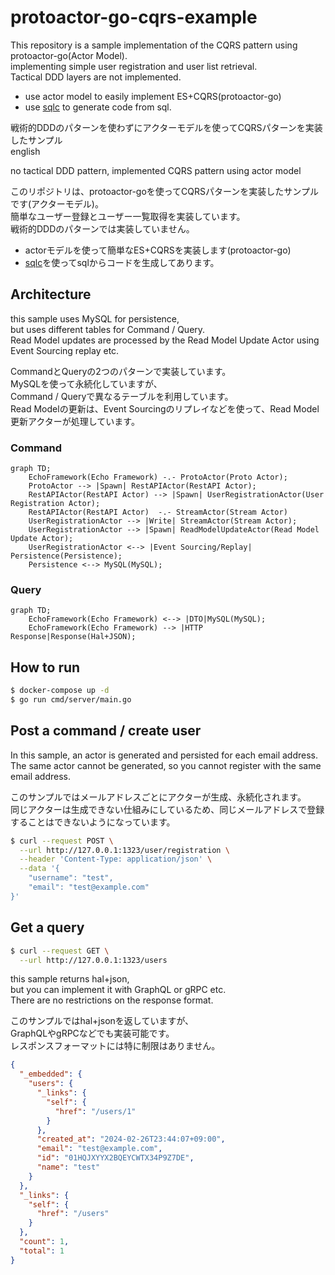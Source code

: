 # protoactor-go-cqrs-example

This repository is a sample implementation of the CQRS pattern using protoactor-go(Actor Model).  
implementing simple user registration and user list retrieval.  
Tactical DDD layers are not implemented.

- use actor model to easily implement ES+CQRS(protoactor-go)
- use [sqlc](https://github.com/sqlc-dev/sqlc) to generate code from sql.

戦術的DDDのパターンを使わずにアクターモデルを使ってCQRSパターンを実装したサンプル  
english

no tactical DDD pattern, implemented CQRS pattern using actor model 


このリポジトリは、protoactor-goを使ってCQRSパターンを実装したサンプルです(アクターモデル)。  
簡単なユーザー登録とユーザー一覧取得を実装しています。  
戦術的DDDのパターンでは実装していません。

 - actorモデルを使って簡単なES+CQRSを実装します(protoactor-go)  
 - [sqlc](https://github.com/sqlc-dev/sqlc)を使ってsqlからコードを生成してあります。  

## Architecture

this sample uses MySQL for persistence,  
but uses different tables for Command / Query.  
Read Model updates are processed by the Read Model Update Actor using Event Sourcing replay etc.

CommandとQueryの2つのパターンで実装しています。  
MySQLを使って永続化していますが、  
Command / Queryで異なるテーブルを利用しています。  
Read Modelの更新は、Event Sourcingのリプレイなどを使って、Read Model更新アクターが処理しています。  

### Command 

```mermaid
graph TD;
    EchoFramework(Echo Framework) -.- ProtoActor(Proto Actor);
    ProtoActor --> |Spawn| RestAPIActor(RestAPI Actor);
    RestAPIActor(RestAPI Actor) --> |Spawn| UserRegistrationActor(User Registration Actor);
    RestAPIActor(RestAPI Actor)  -.- StreamActor(Stream Actor)
    UserRegistrationActor --> |Write| StreamActor(Stream Actor);
    UserRegistrationActor --> |Spawn| ReadModelUpdateActor(Read Model Update Actor);
    UserRegistrationActor <--> |Event Sourcing/Replay| Persistence(Persistence);
    Persistence <--> MySQL(MySQL);
```

### Query

```mermaid
graph TD;
    EchoFramework(Echo Framework) <--> |DTO|MySQL(MySQL);
    EchoFramework(Echo Framework) --> |HTTP Response|Response(Hal+JSON);
```

## How to run

```bash
$ docker-compose up -d
$ go run cmd/server/main.go
```

## Post a command / create user

In this sample, an actor is generated and persisted for each email address.  
The same actor cannot be generated, so you cannot register with the same email address.

このサンプルではメールアドレスごとにアクターが生成、永続化されます。  
同じアクターは生成できない仕組みにしているため、同じメールアドレスで登録することはできないようになっています。  

```bash
$ curl --request POST \
  --url http://127.0.0.1:1323/user/registration \
  --header 'Content-Type: application/json' \
  --data '{
	"username": "test",
	"email": "test@example.com"
}'
```

## Get a query

```bash
$ curl --request GET \
  --url http://127.0.0.1:1323/users 
```

this sample returns hal+json,  
but you can implement it with GraphQL or gRPC etc.  
There are no restrictions on the response format.

このサンプルではhal+jsonを返していますが、  
GraphQLやgRPCなどでも実装可能です。  
レスポンスフォーマットには特に制限はありません。

```json
{
  "_embedded": {
    "users": {
      "_links": {
        "self": {
          "href": "/users/1"
        }
      },
      "created_at": "2024-02-26T23:44:07+09:00",
      "email": "test@example.com",
      "id": "01HQJXYYX2BQEYCWTX34P9Z7DE",
      "name": "test"
    }
  },
  "_links": {
    "self": {
      "href": "/users"
    }
  },
  "count": 1,
  "total": 1
}
```